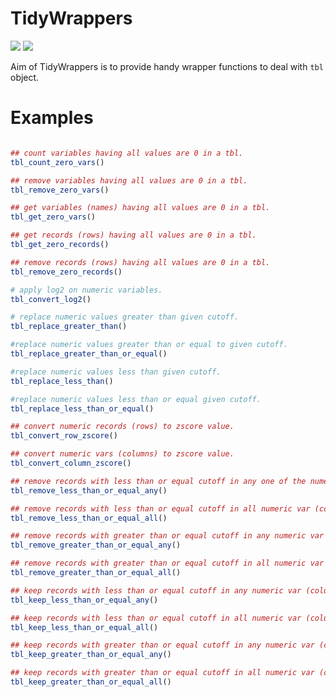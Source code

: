 
<!-- README.md is generated from README.Rmd. Please edit that file -->

# TidyWrappers

<!-- badges: start -->

[![](https://img.shields.io/badge/devel%20version-0.0.0.9000-blue.svg)](https://github.com/cparsania/tidywrappers)
[![](https://img.shields.io/badge/lifecycle-experimental-orange.svg)](https://www.tidyverse.org/lifecycle/#experimental)

<!-- badges: end -->

Aim of TidyWrappers is to provide handy wrapper functions to deal with
`tbl` object.

# Examples

``` r

## count variables having all values are 0 in a tbl. 
tbl_count_zero_vars()

## remove variables having all values are 0 in a tbl.
tbl_remove_zero_vars()

## get variables (names) having all values are 0 in a tbl.
tbl_get_zero_vars()

## get records (rows) having all values are 0 in a tbl.
tbl_get_zero_records()

## remove records (rows) having all values are 0 in a tbl.
tbl_remove_zero_records()

# apply log2 on numeric variables.
tbl_convert_log2()

# replace numeric values greater than given cutoff.
tbl_replace_greater_than()

#replace numeric values greater than or equal to given cutoff.
tbl_replace_greater_than_or_equal()

#replace numeric values less than given cutoff.
tbl_replace_less_than()

#replace numeric values less than or equal given cutoff.
tbl_replace_less_than_or_equal()

## convert numeric records (rows) to zscore value. 
tbl_convert_row_zscore()

## convert numeric vars (columns) to zscore value.
tbl_convert_column_zscore()

## remove records with less than or equal cutoff in any one of the numeric var (column).
tbl_remove_less_than_or_equal_any()

## remove records with less than or equal cutoff in all numeric var (column).
tbl_remove_less_than_or_equal_all()

## remove records with greater than or equal cutoff in any numeric var (column).
tbl_remove_greater_than_or_equal_any()

## remove records with greater than or equal cutoff in all numeric var (column).
tbl_remove_greater_than_or_equal_all()

## keep records with less than or equal cutoff in any numeric var (column).
tbl_keep_less_than_or_equal_any()

## keep records with less than or equal cutoff in all numeric var (column).
tbl_keep_less_than_or_equal_all()

## keep records with greater than or equal cutoff in any numeric var (column).
tbl_keep_greater_than_or_equal_any()

## keep records with greater than or equal cutoff in all numeric var (column).
tbl_keep_greater_than_or_equal_all()
```
